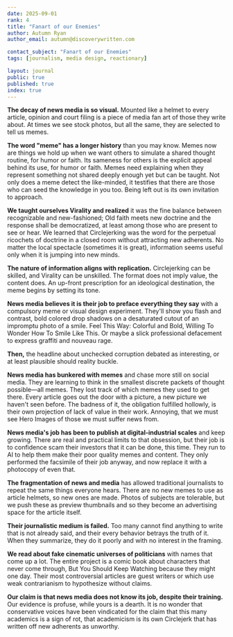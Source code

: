 ```yaml
---
date: 2025-09-01
rank: 4
title: "Fanart of our Enemies"
author: Autumn Ryan
author_email: autumn@discoverywritten.com

contact_subject: "Fanart of our Enemies"
tags: [journalism, media design, reactionary]

layout: journal
public: true
published: true
index: true
---
```


**The decay of news media is so visual.** Mounted like a helmet to every article, opinion and court filing is a piece of media fan art of those they write about. At times we see stock photos, but all the same, they are selected to tell us memes.

**The word "meme" has a longer history** than you may know. Memes now are things we hold up when we want others to simulate a shared thought routine, for humor or faith. Its sameness for others is the explicit appeal behind its use, for humor or faith. Memes need explaining when they represent something not shared deeply enough yet but can be taught. Not only does a meme detect the like-minded, it testifies that there are those who can seed the knowledge in you too. Being left out is its own invitation to approach.

**We taught ourselves Virality and realized** it was the fine balance between recognizable and new-fashioned; Old faith meets new doctrine and the response shall be democratized, at least among those who are present to see or hear. We learned that Circlejerking was the word for the perpetual ricochets of doctrine in a closed room without attracting new adherents. No matter the local spectacle (sometimes it is great), information seems useful only when it is jumping into new minds.

**The nature of information aligns with replication.** Circlejerking can be skilled, and Virality can be unskilled. The format does not imply value, the content does. An up-front prescription for an ideological destination, the meme begins by setting its tone.

**News media believes it is their job to preface everything they say** with a compulsory meme or visual design experiment. They'll show you flash and contrast, bold colored drop shadows on a desaturated cutout of an impromptu photo of a smile. Feel This Way: Colorful and Bold, Willing To Wonder How To Smile Like This. Or maybe a slick professional defacement to express graffiti and nouveau rage.

**Then,** the headline about unchecked corruption debated as interesting, or at least plausible should reality buckle.

**News media has bunkered with memes** and chase more still on social media. They are learning to think in the smallest discrete packets of thought possible—all memes. They lost track of which memes they used to get there. Every article goes out the door with a picture, a new picture we haven't seen before. The badness of it, the obligation fulfilled hollowly, is their own projection of lack of value in their work. Annoying, that we must see Hero Images of those we must suffer news from.

**News media's job has been to publish at digital-industrial scales** and keep growing. There are real and practical limits to that obsession, but their job is to confidence scam their investors that it can be done, this time. They run to AI to help them make their poor quality memes and content. They only performed the facsimile of their job anyway, and now replace it with a photocopy of even that.

**The fragmentation of news and media** has allowed traditional journalists to repeat the same things everyone hears. There are no new memes to use as article helmets, so new ones are made. Photos of subjects are tolerable, but we push these as preview thumbnails and so they become an advertising space for the article itself.

**Their journalistic medium is failed.** Too many cannot find anything to write that is not already said, and their every behavior betrays the truth of it. When they summarize, they do it poorly and with no interest in the framing.

**We read about fake cinematic universes of politicians** with names that come up a lot. The entire project is a comic book about characters that never come through, But You Should Keep Watching because they might one day. Their most controversial articles are guest writers or which use weak contrarianism to hypothesize without claims.

**Our claim is that news media does not know its job, despite their training.** Our evidence is profuse, while yours is a dearth. It is no wonder that conservative voices have been vindicated for the claim that this many academics is a sign of rot, that academicism is its own Circlejerk that has written off new adherents as unworthy.
